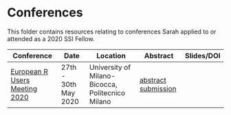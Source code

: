 # Conferences

This folder contains resources relating to conferences Sarah applied to or attended as a 2020 SSI Fellow.

| Conference | Date | Location | Abstract | Slides/DOI |
| --- | --- | --- | --- | --- |
| [European R Users Meeting 2020](https://2020.erum.io/) | 27th - 30th May 2020 | University of Milano-Bicocca, Politecnico Milano | [abstract submission](abstracts/eRum2020.md) | |
